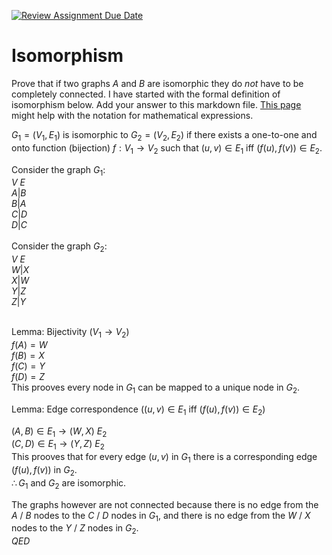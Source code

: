 [![Review Assignment Due Date](https://classroom.github.com/assets/deadline-readme-button-24ddc0f5d75046c5622901739e7c5dd533143b0c8e959d652212380cedb1ea36.svg)](https://classroom.github.com/a/QM7QGF1q)
# Isomorphism

Prove that if two graphs $A$ and $B$ are isomorphic they do *not* have to
be completely connected. I have started with the formal definition of
isomorphism below. Add your answer to this markdown file. [This
page](https://docs.github.com/en/get-started/writing-on-github/working-with-advanced-formatting/writing-mathematical-expressions)
might help with the notation for mathematical expressions.

$G_1=(V_1 , E_1)$ is isomorphic to $G_2 = (V_2, E_2)$ if there exists a
one-to-one and onto function (bijection) $f: V_1 \rightarrow V_2$ such that $(u,v)
\in E_1$ iff $(f(u),f(v)) \in E_2$.

Consider the graph $G_1$:
<br>
$V$  $E$<br>
$A | B$<br>
$B | A$<br>
$C | D$<br>
$D | C$<br>
<br>
Consider the graph $G_2$:<br>
$V$  $E$<br>
$W | X$<br>
$X | W$<br>
$Y | Z$<br>
$Z | Y$<br>
<br>

Lemma: Bijectivity ($V_1 \rightarrow V_2$)<br>
$f(A) = W$<br>
$f(B) = X$<br>
$f(C) = Y$<br>
$f(D) = Z$<br>
This prooves every node in $G_1$ can be mapped to a unique node in $G_2$.

Lemma: Edge correspondence ($(u,v)
\in E_1$ iff $(f(u),f(v)) \in E_2$)<br>

$(A, B) \in E_1 \rightarrow (W, X) \ E_2$<br>
$(C, D) \in E_1 \rightarrow (Y, Z) \ E_2$<br>
This prooves that for every edge $(u,v)$ in $G_1$ there is a corresponding edge $(f(u),f(v))$ in $G_2$.<br>
$\therefore G_1$ and $G_2$ are isomorphic.<br>

The graphs however are not connected because there is no edge from the $A$ / $B$ nodes to the $C$ / $D$ nodes in $G_1$, and there is no edge from the $W$ / $X$ nodes to the $Y$ / $Z$ nodes in $G_2$.<br>
$QED$
